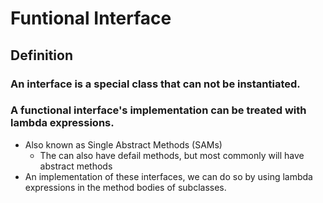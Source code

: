 # Funtional Interface
## Definition
### An interface is a special class that can not be instantiated.
### A functional interface's implementation can be treated with lambda expressions.

* Also known as Single Abstract Methods (SAMs)
	* The can also have defail methods, but most commonly will have abstract methods
* An implementation of these interfaces, we can do so by using lambda expressions in the method bodies of subclasses.
